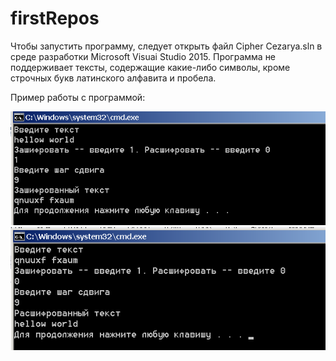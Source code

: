 # firstRepos
Чтобы запустить программу, следует открыть файл Cipher Cezarya.sln в среде разработки Microsoft Visuai Studio 2015.
Программа не поддерживает тексты, содержащие какие-либо символы, кроме строчных букв латинского алфавита и пробела.

Пример работы с программой:

![Alt-текст](1.png "Орк")
![Alt-текст](2.png "Орк")
